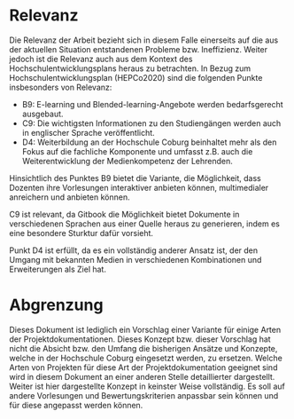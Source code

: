 # Relevanz

Die Relevanz der Arbeit bezieht sich in diesem Falle einerseits auf die aus der aktuellen Situation entstandenen Probleme bzw. Ineffizienz.
Weiter jedoch ist die Relevanz auch aus dem Kontext des Hochschulentwicklungsplans heraus zu betrachten. In Bezug zum Hochschulentwicklungsplan (HEPCo2020) sind die folgenden Punkte insbesonders von Relevanz:

* B9: E-learning und Blended-learning-Angebote werden bedarfsgerecht ausgebaut.
* C9: Die wichtigsten Informationen zu den Studiengängen werden auch in englischer Sprache veröffentlicht.
* D4: Weiterbildung an der Hochschule Coburg beinhaltet mehr als den Fokus auf die fachliche Komponente und umfasst z.B. auch die Weiterentwicklung der Medienkompetenz der Lehrenden.

Hinsichtlich des Punktes B9 bietet die Variante, die Möglichkeit, dass Dozenten ihre Vorlesungen interaktiver anbieten können, multimedialer anreichern und anbieten können.

C9 ist relevant, da Gitbook die Möglichkeit bietet Dokumente in verschiedenen Sprachen aus einer Quelle heraus zu generieren, indem es eine besondere Sturktur dafür vorsieht. 

Punkt D4 ist erfüllt, da es ein vollständig anderer Ansatz ist, der den Umgang mit bekannten Medien in verschiedenen Kombinationen und Erweiterungen als Ziel hat. 



# Abgrenzung

Dieses Dokument ist lediglich ein Vorschlag einer Variante für einige Arten der Projektdokumentationen. Dieses Konzept bzw. dieser Vorschlag hat nicht die Absicht bzw. den Umfang die bisherigen Ansätze und Konzepte, welche in der Hochschule Coburg eingesetzt werden, zu ersetzen. Welche Arten von Projekten für diese Art der Projektdokumentation geeignet sind wird in diesem Dokument an einer anderen Stelle detaillierter dargestellt. Weiter ist hier dargestellte Konzept in keinster Weise vollständig. Es soll auf andere Vorlesungen und Bewertungskriterien anpassbar sein können und für diese angepasst werden können.
